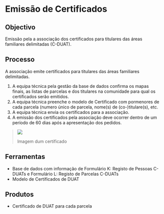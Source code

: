# Emissão de Certificados

## Objectivo

Emissão pela a associação dos certificados para titulares das áreas familiares delimitadas \(C-DUAT\).

## Processo

A associação emite certificados para titulares das áreas familiares delimitadas.

1. A equipa técnica pela gestão da base de dados confirma os mapas finais, as listas de parcelas e dos titulares na comunidade para qual os certificados serão emitidos.
2. A equipa técnica preenche o modelo de Certificado com pormenores de cada parcela \(numero único de parcela, nome\(s\) de \(co-\)titulare\(s\), etc.
3. A equipa técnica envia os certificados para a associação.
4. A emissão dos certificados pela associação deve ocorrer dentro de um período de 60 dias após a apresentação dos pedidos.

> ![](../.gitbook/assets/certificado.PNG)
>
> Imagem dum certificado

## Ferramentas

* Base de dados com informação de Formulário K: Registo de Pessoas C-DUATs e Formulário L: Registo de Parcelas C-DUATs
* Modelo de Certificados de DUAT

## Produtos

* Certificado de DUAT para cada parcela

